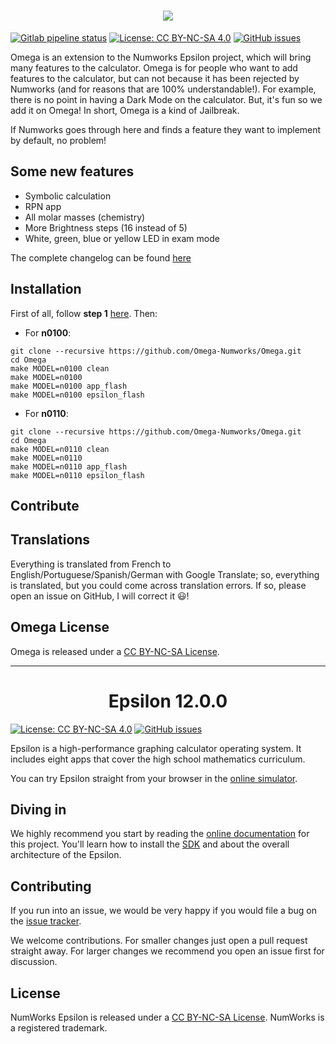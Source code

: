 <h1 align="center"><img src="https://github.com/Omega-Numworks/Omega-Design/blob/master/Omega.png" /></h1>

[![Gitlab pipeline status](https://img.shields.io/gitlab/pipeline/joachim2lefournis/Omega/lavaos?logo=gitlab&style=for-the-badge)](https://gitlab.com/joachim2lefournis/Omega/pipelines)
[![License: CC BY-NC-SA 4.0](https://img.shields.io/badge/License-CC%20BY--NC--SA%204.0-lightgrey.svg?logo=creative%20commons&style=for-the-badge)](https://creativecommons.org/licenses/by-nc-sa/4.0/)
[![GitHub issues](https://img.shields.io/github/issues/Omega-Numworks/Omega.svg?logo=git&style=for-the-badge)](https://github.com/Omega-Numworks/Omega/issues)

Omega is an extension to the Numworks Epsilon project, which will bring many features to the calculator. Omega is for people who want to add features to the calculator, but can not because it has been rejected by Numworks (and for reasons that are 100% understandable!). For example, there is no point in having a Dark Mode on the calculator. But, it's fun so we add it on Omega! In short, Omega is a kind of Jailbreak.

If Numworks goes through here and finds a feature they want to implement by default, no problem!

## Some new features
- Symbolic calculation
- RPN app
- All molar masses (chemistry)
- More Brightness steps (16 instead of 5)
- White, green, blue or yellow LED in exam mode

The complete changelog can be found [here](https://github.com/quentinguidee/Omega/wiki/Complete-changelog)

## Installation

First of all, follow **step 1** [here](https://www.numworks.com/resources/engineering/software/build/). Then:

* For **n0100**:
```
git clone --recursive https://github.com/Omega-Numworks/Omega.git
cd Omega
make MODEL=n0100 clean
make MODEL=n0100
make MODEL=n0100 app_flash
make MODEL=n0100 epsilon_flash
```

<!-- Alternatively, you can use [Omega Installer](https://github.com/Omega-Numworks/installer) `BETA` -->

* For **n0110**:
```
git clone --recursive https://github.com/Omega-Numworks/Omega.git
cd Omega
make MODEL=n0110 clean
make MODEL=n0110
make MODEL=n0110 app_flash
make MODEL=n0110 epsilon_flash
```

## Contribute


## Translations

Everything is translated from French to English/Portuguese/Spanish/German with Google Translate; so, everything is translated, but you could come across translation errors. If so, please open an issue on GitHub, I will correct it :smiley:!

## Omega License

Omega is released under a [CC BY-NC-SA License](https://creativecommons.org/licenses/by-nc-sa/4.0/legalcode).

---

<!--<p align="center"><img src="https://www.numworks.com/resources/engineering/software/epsilon.svg" alt="NumWorks Epsilon logo" height="70" ></p>-->
<h1 align="center">Epsilon 12.0.0</h1>

<!-- [![Build Status](https://github.com/numworks/epsilon/workflows/Continuous%20integration/badge.svg)](https://github.com/numworks/epsilon/actions?workflow=Continuous+integration) -->

[![License: CC BY-NC-SA 4.0](https://img.shields.io/badge/License-CC%20BY--NC--SA%204.0-lightgrey.svg?logo=creative%20commons&style=for-the-badge)](https://creativecommons.org/licenses/by-nc-sa/4.0/)
[![GitHub issues](https://img.shields.io/github/issues/numworks/epsilon.svg?logo=git&style=for-the-badge)](https://github.com/numworks/epsilon/issues)

Epsilon is a high-performance graphing calculator operating system. It includes eight apps that cover the high school mathematics curriculum.

You can try Epsilon straight from your browser in the [online simulator](https://www.numworks.com/simulator/).

## Diving in

We highly recommend you start by reading the [online documentation](https://www.numworks.com/resources/engineering/software/) for this project. You'll learn how to install the [SDK](https://www.numworks.com/resources/engineering/software/build/) and about the overall architecture of the Epsilon.

## Contributing

If you run into an issue, we would be very happy if you would file a bug on the [issue tracker](https://github.com/numworks/epsilon/issues).

We welcome contributions. For smaller changes just open a pull request straight away. For larger changes we recommend you open an issue first for discussion.

## License

NumWorks Epsilon is released under a [CC BY-NC-SA License](https://creativecommons.org/licenses/by-nc-sa/4.0/legalcode). NumWorks is a registered trademark.
